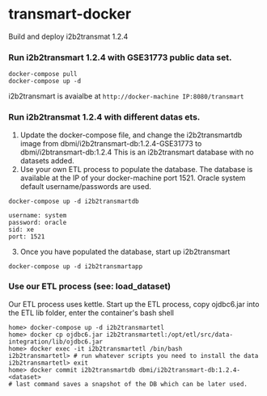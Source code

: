 # transmart-docker

Build and deploy i2b2transmat 1.2.4

### Run i2b2transmart 1.2.4 with GSE31773 public data set. 

```
docker-compose pull
docker-compose up -d
```
i2b2transmart is avaialbe at `http://docker-machine IP:8080/transmart`

### Run i2b2transmat 1.2.4 with different datas ets.

1. Update the docker-compose file, and change the i2b2transmartdb image from dbmi/i2b2transmart-db:1.2.4-GSE31773 to dbmi/i2btransmart-db:1.2.4
This is an i2b2transmart database with no datasets added.
2. Use your own ETL process to populate the database. The database is available at the IP of your docker-machine port 1521.
Oracle system default username/passwords are used.
```
docker-compose up -d i2b2transmartdb

username: system
password: oracle
sid: xe
port: 1521

```
3. Once you have populated the database, start up i2b2transmart
```
docker-compose up -d i2b2transmartapp
````

### Use our ETL process (see: load_dataset)
Our ETL process uses kettle.
Start up the ETL process, copy ojdbc6.jar into the ETL lib folder, enter the container's bash shell
```
home> docker-compose up -d i2b2transmartetl
home> docker cp ojdbc6.jar i2b2transmartetl:/opt/etl/src/data-integration/lib/ojdbc6.jar
home> docker exec -it i2b2transmartetl /bin/bash
i2b2transmartetl> # run whatever scripts you need to install the data
i2b2transmartetl> exit
home> docker commit i2b2transmartdb dbmi/i2b2transmart-db:1.2.4-<dataset>
# last command saves a snapshot of the DB which can be later used.
```


